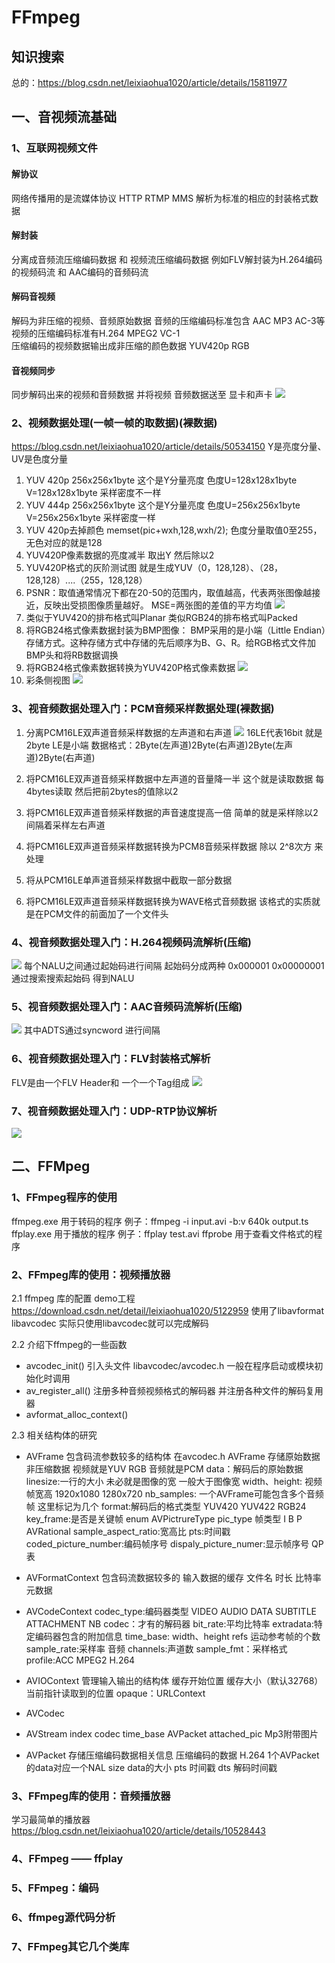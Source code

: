 # FFmpeg

## 知识搜索
总的：https://blog.csdn.net/leixiaohua1020/article/details/15811977

## 一、音视频流基础
### 1、互联网视频文件
#### 解协议
网络传播用的是流媒体协议 HTTP RTMP MMS 解析为标准的相应的封装格式数据
#### 解封装
分离成音频流压缩编码数据 和 视频流压缩编码数据 例如FLV解封装为H.264编码的视频码流 和 AAC编码的音频码流
#### 解码音视频
解码为非压缩的视频、音频原始数据 音频的压缩编码标准包含  AAC  MP3  AC-3等  视频的压缩编码标准有H.264 MPEG2  VC-1  
压缩编码的视频数据输出成非压缩的颜色数据  YUV420p  RGB 
#### 音视频同步
同步解码出来的视频和音频数据 并将视频 音频数据送至 显卡和声卡
![](Img/2020-08-08-09-29-30.png)

### 2、视频数据处理(一帧一帧的取数据)(裸数据)
https://blog.csdn.net/leixiaohua1020/article/details/50534150
Y是亮度分量、UV是色度分量

1. YUV 420p 256x256x1byte 这个是Y分量亮度  色度U=128x128x1byte V=128x128x1byte 采样密度不一样
2. YUV 444p 256x256x1byte 这个是Y分量亮度  色度U=256x256x1byte V=256x256x1byte 采样密度一样
3. YUV 420p去掉颜色 memset(pic+wxh,128,wxh/2); 色度分量取值0至255，无色对应的就是128
4. YUV420P像素数据的亮度减半 取出Y 然后除以2
5. YUV420P格式的灰阶测试图 就是生成YUV（0，128,128）、（28，128,128）....（255，128,128）
6. PSNR：取值通常情况下都在20-50的范围内，取值越高，代表两张图像越接近，反映出受损图像质量越好。
MSE=两张图的差值的平方均值
![](Img/![](Img/2020-07-27-09-04-07.png).png)
7. 类似于YUV420的排布格式叫Planar 类似RGB24的排布格式叫Packed
8. 将RGB24格式像素数据封装为BMP图像：
BMP采用的是小端（Little Endian）存储方式。这种存储方式中存储的先后顺序为B、G、R。给RGB格式文件加BMP头和将RB数据调换
9. 将RGB24格式像素数据转换为YUV420P格式像素数据
![](Img/2020-07-27-09-17-56.png)
10. 彩条侧视图
![](Img/11.%20.png)

### 3、视音频数据处理入门：PCM音频采样数据处理(裸数据)
1. 分离PCM16LE双声道音频采样数据的左声道和右声道
![](Img/2020-07-27-12-19-07.png)
16LE代表16bit 就是2byte LE是小端
数据格式：2Byte(左声道)2Byte(右声道)2Byte(左声道)2Byte(右声道)

2. 将PCM16LE双声道音频采样数据中左声道的音量降一半
这个就是读取数据 每4bytes读取 然后把前2bytes的值除以2

3. 将PCM16LE双声道音频采样数据的声音速度提高一倍
   简单的就是采样除以2  间隔着采样左右声道

4. 将PCM16LE双声道音频采样数据转换为PCM8音频采样数据
   除以 2^8次方 来处理

5. 将从PCM16LE单声道音频采样数据中截取一部分数据


6. 将PCM16LE双声道音频采样数据转换为WAVE格式音频数据
   该格式的实质就是在PCM文件的前面加了一个文件头

### 4、视音频数据处理入门：H.264视频码流解析(压缩)
![](Img/2020-07-28-08-59-36.png)
每个NALU之间通过起始码进行间隔 起始码分成两种 0x000001 0x00000001
通过搜索搜索起始码 得到NALU

### 5、视音频数据处理入门：AAC音频码流解析(压缩)
![](Img/2020-07-28-09-06-55.png)
其中ADTS通过syncword 进行间隔

### 6、视音频数据处理入门：FLV封装格式解析
FLV是由一个FLV Header和 一个一个Tag组成
![](Img/2020-08-08-10-00-13.png)

### 7、视音频数据处理入门：UDP-RTP协议解析
![](Img/2020-08-08-10-05-22.png)


## 二、FFMpeg
### 1、FFmpeg程序的使用
ffmpeg.exe 用于转码的程序 
例子：ffmpeg -i input.avi -b:v 640k output.ts
ffplay.exe 用于播放的程序
例子：ffplay test.avi
ffprobe 用于查看文件格式的程序 

### 2、FFmpeg库的使用：视频播放器
2.1 ffmpeg 库的配置 demo工程
https://download.csdn.net/detail/leixiaohua1020/5122959
使用了libavformat libavcodec 实际只使用libavcodec就可以完成解码

2.2 介绍下ffmpeg的一些函数
- avcodec_init()
引入头文件 libavcodec/avcodec.h
一般在程序启动或模块初始化时调用 
- av_register_all()
注册多种音频视频格式的解码器 并注册各种文件的解码复用器
- avformat_alloc_context()

2.3 相关结构体的研究 
- AVFrame 包含码流参数较多的结构体 在avcodec.h
  AVFrame 存储原始数据 非压缩数据 视频就是YUV RGB 音频就是PCM 
  data：解码后的原始数据
  linesize:一行的大小 未必就是图像的宽 一般大于图像宽
  width、height: 视频帧宽高 1920x1080 1280x720
  nb_samples: 一个AVFrame可能包含多个音频帧 这里标记为几个
  format:解码后的格式类型 YUV420 YUV422 RGB24
  key_frame:是否是关键帧
  enum AVPictrureType pic_type 帧类型 I B P
  AVRational sample_aspect_ratio:宽高比
  pts:时间戳
  coded_picture_number:编码帧序号
  dispaly_picture_numer:显示帧序号
  QP表

- AVFormatContext 包含码流数据较多的
  输入数据的缓存
  文件名
  时长
  比特率
  元数据 

- AVCodeContext
  codec_type:编码器类型  VIDEO  AUDIO DATA SUBTITLE ATTACHMENT NB
  codec：才有的解码器 
  bit_rate:平均比特率
  extradata:特定编码器包含的附加信息 
  time_base:
  width、height
  refs 运动参考帧的个数
  sample_rate:采样率 音频
  channels:声道数
  sample_fmt：采样格式
  profile:ACC  MPEG2 H.264

- AVIOContext 管理输入输出的结构体
   缓存开始位置
   缓存大小（默认32768）
   当前指针读取到的位置
   opaque：URLContext

- AVCodec

- AVStream
  index
  codec
  time_base
  AVPacket attached_pic Mp3附带图片

- AVPacket 存储压缩编码数据相关信息
  压缩编码的数据 H.264 1个AVPacket的data对应一个NAL
  size data的大小
  pts 时间戳
  dts 解码时间戳


### 3、FFmpeg库的使用：音频播放器
学习最简单的播放器
https://blog.csdn.net/leixiaohua1020/article/details/10528443

### 4、FFmpeg —— ffplay
### 5、FFmpeg：编码
### 6、ffmpeg源代码分析
### 7、FFmpeg其它几个类库